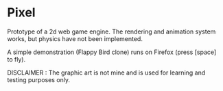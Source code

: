 # Pixel
Prototype of a 2d web game engine. The rendering and animation system works, but physics have not been implemented. 

A simple demonstration (Flappy Bird clone) runs on Firefox (press [space] to fly).

DISCLAIMER : The graphic art is not mine and is used for learning and testing purposes only.
